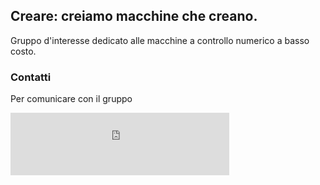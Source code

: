 ## Creare: creiamo macchine che creano.

Gruppo d'interesse dedicato alle macchine a controllo numerico a basso costo.

### Contatti

Per comunicare con il gruppo 

<iframe src="https://discord.com/widget?id=913177412580311100&theme=dark" width="350" height="100" allowtransparency="true" frameborder="0" sandbox="allow-popups allow-popups-to-escape-sandbox allow-same-origin allow-scripts"></iframe>
